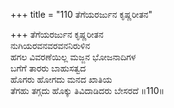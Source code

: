 +++
title = "110 ತೆಗೆಯರರ್ಜುನ ಕೃಷ್ಣರೀತನ"

+++
ತೆಗೆಯರರ್ಜುನ ಕೃಷ್ಣರೀತನ  
ನುಗಿಯರವನವರವನನಿರುಳಿನ  
ಹಗಲ ವಿವರಣೆಯಿಲ್ಲ ಮಜ್ಜನ ಭೋಜನಾದಿಗಳ  
ಬಗೆಗೆ ತಾರರು ಬಾಹುಸತ್ವದ  
ಹೊಗರು ಹೋಗದು ಮನದ ಖಾತಿಯ  
ತೆಗಹು ತಗ್ಗದು ಹೊಕ್ಕು ತಿವಿದಾಡಿದರು ಬೇಸರದೆ      ॥110॥